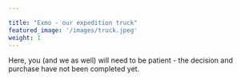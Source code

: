 ```yaml
---

title: "Exmo - our expedition truck"
featured_image: '/images/truck.jpeg'
weight: 1
---
```

Here, you (and we as well) will need to be patient - the decision and purchase have not been completed yet.